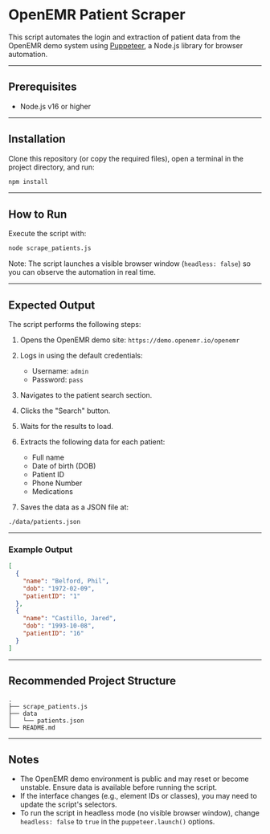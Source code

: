 


# OpenEMR Patient Scraper

This script automates the login and extraction of patient data from the OpenEMR demo system using [Puppeteer](https://pptr.dev/), a Node.js library for browser automation.

---

## Prerequisites

- Node.js v16 or higher


---

## Installation

Clone this repository (or copy the required files), open a terminal in the project directory, and run:

```bash
npm install
````

---

## How to Run

Execute the script with:

```bash
node scrape_patients.js
```

Note: The script launches a visible browser window (`headless: false`) so you can observe the automation in real time.

---

## Expected Output

The script performs the following steps:

1. Opens the OpenEMR demo site: `https://demo.openemr.io/openemr`
2. Logs in using the default credentials:

   * Username: `admin`
   * Password: `pass`
3. Navigates to the patient search section.
4. Clicks the "Search" button.
5. Waits for the results to load.
6. Extracts the following data for each patient:

   * Full name
   * Date of birth (DOB)
   * Patient ID
   * Phone Number
   * Medications

7. Saves the data as a JSON file at:

```
./data/patients.json
```

---

### Example Output

```json
[
  {
    "name": "Belford, Phil",
    "dob": "1972-02-09",
    "patientID": "1"
  },
  {
    "name": "Castillo, Jared",
    "dob": "1993-10-08",
    "patientID": "16"
  }
]
```

---

## Recommended Project Structure

```
.
├── scrape_patients.js
├── data
│   └── patients.json
└── README.md
```

---

## Notes

* The OpenEMR demo environment is public and may reset or become unstable. Ensure data is available before running the script.
* If the interface changes (e.g., element IDs or classes), you may need to update the script's selectors.
* To run the script in headless mode (no visible browser window), change `headless: false` to `true` in the `puppeteer.launch()` options.

